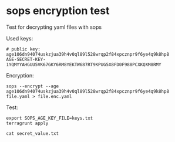# sops encryption test

Test for decrypting yaml files with sops

Used keys:
```
# public key: age106dn94074uskzjua39h4v0ql89l528wrqp2f84xpcznpr9f6ye4q9k8hp8
AGE-SECRET-KEY-1YQMYYAHGUU5VK67GKY6RM8YEKTW687RT9KPUG5X8FD0F988PCXKQXM8RMY
```
Encryption:
```
sops --encrypt --age age106dn94074uskzjua39h4v0ql89l528wrqp2f84xpcznpr9f6ye4q9k8hp8 file.yaml > file.enc.yaml
```
Test:
```
export SOPS_AGE_KEY_FILE=keys.txt
terragrunt apply

cat secret_value.txt
```